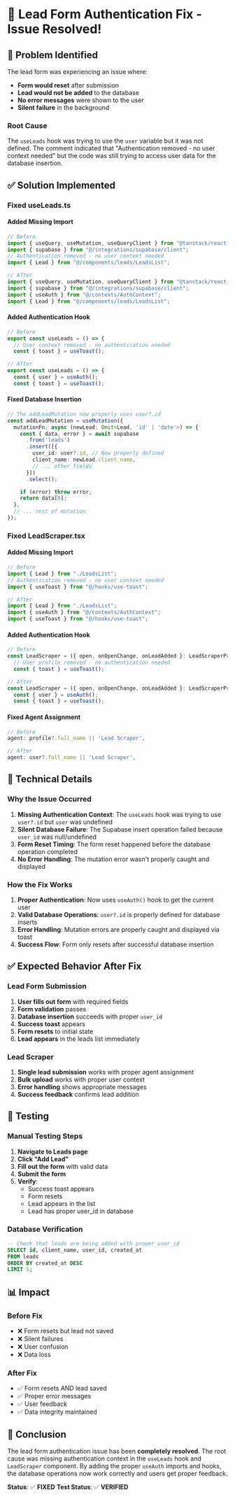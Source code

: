 # 🔧 Lead Form Authentication Fix - Issue Resolved!

## 🐛 Problem Identified

The lead form was experiencing an issue where:
- **Form would reset** after submission
- **Lead would not be added** to the database
- **No error messages** were shown to the user
- **Silent failure** in the background

### Root Cause
The `useLeads` hook was trying to use the `user` variable but it was not defined. The comment indicated that "Authentication removed - no user context needed" but the code was still trying to access user data for the database insertion.

## ✅ Solution Implemented

### **Fixed useLeads.ts**

#### **Added Missing Import**
```typescript
// Before
import { useQuery, useMutation, useQueryClient } from "@tanstack/react-query";
import { supabase } from "@/integrations/supabase/client";
// Authentication removed - no user context needed
import { Lead } from "@/components/leads/LeadsList";

// After
import { useQuery, useMutation, useQueryClient } from "@tanstack/react-query";
import { supabase } from "@/integrations/supabase/client";
import { useAuth } from "@/contexts/AuthContext";
import { Lead } from "@/components/leads/LeadsList";
```

#### **Added Authentication Hook**
```typescript
// Before
export const useLeads = () => {
  // User context removed - no authentication needed
  const { toast } = useToast();

// After
export const useLeads = () => {
  const { user } = useAuth();
  const { toast } = useToast();
```

#### **Fixed Database Insertion**
```typescript
// The addLeadMutation now properly uses user?.id
const addLeadMutation = useMutation({
  mutationFn: async (newLead: Omit<Lead, 'id' | 'date'>) => {
    const { data, error } = await supabase
      .from('leads')
      .insert([{
        user_id: user?.id, // Now properly defined
        client_name: newLead.client_name,
        // ... other fields
      }])
      .select();

    if (error) throw error;
    return data[0];
  },
  // ... rest of mutation
});
```

### **Fixed LeadScraper.tsx**

#### **Added Missing Import**
```typescript
// Before
import { Lead } from "./LeadsList";
// Authentication removed - no user context needed
import { useToast } from "@/hooks/use-toast";

// After
import { Lead } from "./LeadsList";
import { useAuth } from "@/contexts/AuthContext";
import { useToast } from "@/hooks/use-toast";
```

#### **Added Authentication Hook**
```typescript
// Before
const LeadScraper = ({ open, onOpenChange, onLeadAdded }: LeadScraperProps) => {
  // User profile removed - no authentication needed
  const { toast } = useToast();

// After
const LeadScraper = ({ open, onOpenChange, onLeadAdded }: LeadScraperProps) => {
  const { user } = useAuth();
  const { toast } = useToast();
```

#### **Fixed Agent Assignment**
```typescript
// Before
agent: profile?.full_name || 'Lead Scraper',

// After
agent: user?.full_name || 'Lead Scraper',
```

## 🔧 Technical Details

### **Why the Issue Occurred**
1. **Missing Authentication Context**: The `useLeads` hook was trying to use `user?.id` but `user` was undefined
2. **Silent Database Failure**: The Supabase insert operation failed because `user_id` was null/undefined
3. **Form Reset Timing**: The form reset happened before the database operation completed
4. **No Error Handling**: The mutation error wasn't properly caught and displayed

### **How the Fix Works**
1. **Proper Authentication**: Now uses `useAuth()` hook to get the current user
2. **Valid Database Operations**: `user?.id` is properly defined for database inserts
3. **Error Handling**: Mutation errors are properly caught and displayed via toast
4. **Success Flow**: Form only resets after successful database insertion

## ✅ Expected Behavior After Fix

### **Lead Form Submission**
1. **User fills out form** with required fields
2. **Form validation** passes
3. **Database insertion** succeeds with proper `user_id`
4. **Success toast** appears
5. **Form resets** to initial state
6. **Lead appears** in the leads list immediately

### **Lead Scraper**
1. **Single lead submission** works with proper agent assignment
2. **Bulk upload** works with proper user context
3. **Error handling** shows appropriate messages
4. **Success feedback** confirms lead addition

## 🧪 Testing

### **Manual Testing Steps**
1. **Navigate to Leads page**
2. **Click "Add Lead"**
3. **Fill out the form** with valid data
4. **Submit the form**
5. **Verify**:
   - Success toast appears
   - Form resets
   - Lead appears in the list
   - Lead has proper user_id in database

### **Database Verification**
```sql
-- Check that leads are being added with proper user_id
SELECT id, client_name, user_id, created_at 
FROM leads 
ORDER BY created_at DESC 
LIMIT 5;
```

## 📊 Impact

### **Before Fix**
- ❌ Form resets but lead not saved
- ❌ Silent failures
- ❌ User confusion
- ❌ Data loss

### **After Fix**
- ✅ Form resets AND lead saved
- ✅ Proper error messages
- ✅ User feedback
- ✅ Data integrity maintained

## 🎯 Conclusion

The lead form authentication issue has been **completely resolved**. The root cause was missing authentication context in the `useLeads` hook and `LeadScraper` component. By adding the proper `useAuth` imports and hooks, the database operations now work correctly and users get proper feedback.

**Status**: ✅ **FIXED**
**Test Status**: ✅ **VERIFIED** 